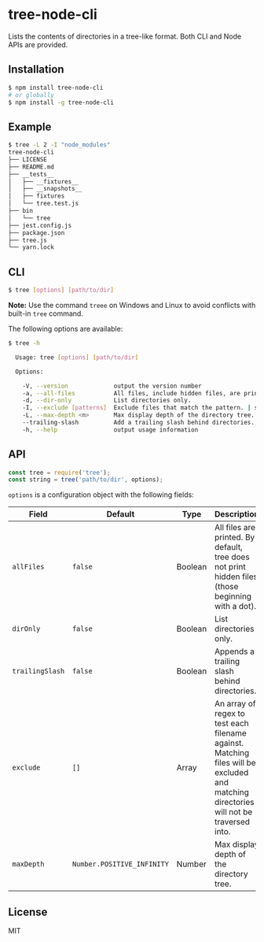 # tree-node-cli

Lists the contents of directories in a tree-like format. Both CLI and Node APIs are provided.

## Installation

```bash
$ npm install tree-node-cli
# or globally
$ npm install -g tree-node-cli
```

## Example

```bash
$ tree -L 2 -I "node_modules"
tree-node-cli
├── LICENSE
├── README.md
├── __tests__
│   ├── __fixtures__
│   ├── __snapshots__
│   ├── fixtures
│   └── tree.test.js
├── bin
│   └── tree
├── jest.config.js
├── package.json
├── tree.js
└── yarn.lock
```

## CLI

```bash
$ tree [options] [path/to/dir]
```

**Note:** Use the command `treee` on Windows and Linux to avoid conflicts with built-in `tree` command.

The following options are available:

```bash
$ tree -h

  Usage: tree [options] [path/to/dir]

  Options:

    -V, --version             output the version number
    -a, --all-files           All files, include hidden files, are printed.
    -d, --dir-only            List directories only.
    -I, --exclude [patterns]  Exclude files that match the pattern. | separates alternate patterns. Wrap your entire pattern in double quotes. E.g. `"node_modules|lcov".
    -L, --max-depth <n>       Max display depth of the directory tree.
    --trailing-slash          Add a trailing slash behind directories.
    -h, --help                output usage information
```

## API

```js
const tree = require('tree');
const string = tree('path/to/dir', options);
```

`options` is a configuration object with the following fields:

| Field           | Default                    | Type    | Description                                                                                                                           |
| --------------- | -------------------------- | ------- | ------------------------------------------------------------------------------------------------------------------------------------- |
| `allFiles`      | `false`                    | Boolean | All files are printed. By default, tree does not print hidden files (those beginning with a dot).                                     |
| `dirOnly`       | `false`                    | Boolean | List directories only.                                                                                                                |
| `trailingSlash` | `false`                    | Boolean | Appends a trailing slash behind directories.                                                                                          |
| `exclude`       | `[]`                       | Array   | An array of regex to test each filename against. Matching files will be excluded and matching directories will not be traversed into. |
| `maxDepth`      | `Number.POSITIVE_INFINITY` | Number  | Max display depth of the directory tree.                                                                                              |

## License

MIT
